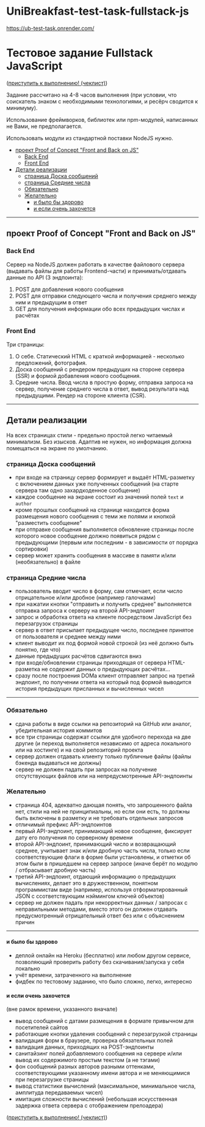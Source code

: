 # UniBreakfast-test-task-fullstack-js
https://ub-test-task.onrender.com/

# Тестовое задание Fullstack JavaScript

([приступить к выполнению! (чеклист)](https://unibreakfast.github.io/test-task-fullstack-js/))

Задание рассчитано на 4-8 часов выполнения (при условии, что соискатель знаком с необходимыми технологиями, и ресёрч сводится к минимуму).

Использование фреймворков, библиотек или npm-модулей, написанных не Вами, не предполагается.

Использовать модули из стандартной поставки NodeJS нужно.

- [проект Proof of Concept "Front and Back on JS"](#%D0%BF%D1%80%D0%BE%D0%B5%D0%BA%D1%82-proof-of-concept-front-and-back-on-js)
  - [Back End](#back-end)
  - [Front End](#front-end)
- [Детали реализации](#%D0%B4%D0%B5%D1%82%D0%B0%D0%BB%D0%B8-%D1%80%D0%B5%D0%B0%D0%BB%D0%B8%D0%B7%D0%B0%D1%86%D0%B8%D0%B8)
  - [страница Доска сообщений](#%D1%81%D1%82%D1%80%D0%B0%D0%BD%D0%B8%D1%86%D0%B0-%D0%B4%D0%BE%D1%81%D0%BA%D0%B0-%D1%81%D0%BE%D0%BE%D0%B1%D1%89%D0%B5%D0%BD%D0%B8%D0%B9)
  - [страница Средние числа](#%D1%81%D1%82%D1%80%D0%B0%D0%BD%D0%B8%D1%86%D0%B0-%D1%81%D1%80%D0%B5%D0%B4%D0%BD%D0%B8%D0%B5-%D1%87%D0%B8%D1%81%D0%BB%D0%B0)
  - [Обязательно](#%D0%BE%D0%B1%D1%8F%D0%B7%D0%B0%D1%82%D0%B5%D0%BB%D1%8C%D0%BD%D0%BE)
  - [Желательно](#%D0%B6%D0%B5%D0%BB%D0%B0%D1%82%D0%B5%D0%BB%D1%8C%D0%BD%D0%BE)
    - [и было бы здорово](#%D0%B8-%D0%B1%D1%8B%D0%BB%D0%BE-%D0%B1%D1%8B-%D0%B7%D0%B4%D0%BE%D1%80%D0%BE%D0%B2%D0%BE)
    - [и если очень захочется](#%D0%B8-%D0%B5%D1%81%D0%BB%D0%B8-%D0%BE%D1%87%D0%B5%D0%BD%D1%8C-%D0%B7%D0%B0%D1%85%D0%BE%D1%87%D0%B5%D1%82%D1%81%D1%8F)


--------------------------------------------------------------

## проект Proof of Concept "Front and Back on JS"

### Back End

Сервер на NodeJS должен работать в качестве файлового сервера (выдавать файлы для работы Frontend-части) и принимать/отдавать данные по API (3 эндпоинта):

1. POST для добавления нового сообщения
2. POST для отправки следующего числа и получения среднего между ним и предыдущим в ответ
3. GET для получения информации обо всех предыдущих числах и расчётах

### Front End

Три страницы:

1. О себе. Статический HTML с краткой информацией - несколько предложений, фотография.
2. Доска сообщений с рендером предыдущих на стороне сервера (SSR) и формой добавления нового сообщения.
3. Средние числа. Ввод числа в простую форму, отправка запроса на сервер, получение среднего числа в ответ, вывод результата над предыдущими. Рендер на стороне клиента (CSR).

--------------------------------------------------------------

## Детали реализации

На всех страницах стили - предельно простой легко читаемый минимализм. Без изысков. Адаптив не нужен, но информация должна помещаться на экране по умолчанию.

### страница Доска сообщений

- при входе на страницу сервер формирует и выдаёт HTML-разметку с включением данных уже полученных сообщений (на старте сервера там одно захардкоденное сообщение)
- каждое сообщение на экране состоит из значений полей `text` и `author`
- кроме прошлых сообщений на странице находится форма размещения нового сообщения c теми же полями и кнопкой "разместить сообщение"
- при отправке сообщения выполняется обновление страницы после которого новое сообщение должно появиться рядом с предыдующими (первым или последним - в зависимости от порядка сортировки)
- сервер может хранить сообщения в массиве в памяти и/или (необязательно) в файле

### страница Средние числа

- пользователь вводит число в форму, сам отмечает, если число отрицательное и/или дробное (например галочками)
- при нажатии кнопки "отправить и получить среднее" выполняется отправка запроса к серверу на второй API-эндпоинт
- запрос и обработка ответа на клиенте посредством JavaScript без перезагрузок страницы
- сервер в ответ присылает предыдущее число, последнее принятое от пользователя и среднее между ними
- клиент выводит их под формой новой строкой (из неё должно быть понятно, где что)
- данные предыдущих расчётов сдвигаются вниз
- при входе/обновлении страницы приходящая от сервера HTML-разметка не содержит данных о предыдующих расчётах...
- сразу после построения DOMa клиент отправляет запрос на третий эндпоинт, по получении ответа на который под формой выводится история предыдущих присланных и вычисленных чисел

--------------------------------------------------------------

### Обязательно

- сдача работы в виде ссылки на репозиторий на GitHub или аналог, убедительная история коммитов
- все три страницы содержат ссылки для удобного перехода на две другие (и переход выполняется независимо от адреса локального или на хостинге) и на свой репозиторий проекта
- сервер должен отдавать клиенту только публичные файлы (файлы бэкенда выдаваться не должны)
- сервер не должен падать при запросах на получение отсутствующих файлов или на непредусмотренные API-эндпоинты

### Желательно

- страница 404, адекватно дающая понять, что запрошенного файла нет, стили на ней не принципиальны, но если они есть, то должны быть включены в разметку и не требовать отдельных запросов
- отличимый префикс API-эндпоинтов
- первый API-эндпоинт, принимающий новое сообщение, фиксирует дату его получения по серверному времени
- второй API-эндпоинт, принимающий число и возвращающий среднее, учитывает знак и/или дробную часть числа, только если соответствующие флаги в форме были установлены, и отметки об этом были в пришедшем на сервер запросе (иначе берёт по модулю / отбрасывает дробную часть)
- третий API-эндпоинт, отдающий информацию о предыдущих вычислениях, делает это в дружественном, понятном программистам виде (например, используя отформатированный JSON с ссответствующим нэймингом ключей объектов)
- сервер не должен падать при некорректных данных / запросах с неправильными методами, вместо этого он должен отдавать предусмотренный отрицательный ответ без или с объяснением причин

--------------------------------------------------------------

#### и было бы здорово

- деплой онлайн на Heroku (бесплатно) или любом другом сервисе, позволяющий проверить работу без скачивания/запуска у себя локально
- учёт времени, затраченного на выполнение
- фидбек по тестовому заданию, что было сложно, легко, интересно

#### и если очень захочется

(вне рамок времени, указанного вначале)

- вывод сообщений с датами размещения в формате привычном для посетителей сайтов
- работающие кнопки удаления сообщений с перезагрузкой страницы
- валидация форм в браузере, проверка обязательных полей
- валидация данных, приходящих на POST-эндпоинты
- санитайзинг полей добавляемого сообщения на сервере и/или вывод их содержимого простым текстом (а не тэгами)
- фон сообщений разных авторов разными оттенками, соответствующими указанному имени автора и не меняющимися при перезагрузке страницы
- вывод статистики вычислений (максимальное, минимальное числа, амплитуда передаваемых чисел)
- имитация сложности вычислений (небольшая искусственная задержка ответа сервера с отображением прелоадера)

([приступить к выполнению! (чеклист)](https://unibreakfast.github.io/test-task-fullstack-js/))
